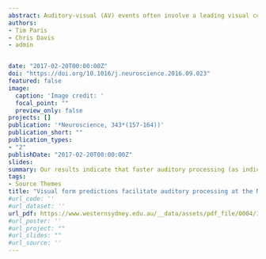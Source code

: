 ```yaml
---
abstract: Auditory-visual (AV) events often involve a leading visual cue (e.g. auditory-visual speech) that allows the perceiver to generate predictions about the upcoming auditory event. Electrophysiological evidence suggests that when an auditory event is predicted, processing is sped up, i.e., the N1 component of the ERP occurs earlier (N1 facilitation). However, it is not clear (1) whether N1 facilitation is based specifically on predictive rather than multisensory integration and (2) which particular properties of the visual cue it is based on. The current experiment used artificial AV stimuli in which visual cues predicted but did not co-occur with auditory cues. Visual form cues (high and low salience) and the auditory-visual pairing were manipulated so that auditory predictions could be based on form and timing or on timing only. The results showed that N1 facilitation occurred only for combined form and temporal predictions. These results suggest that faster auditory processing (as indicated by N1 facilitation) is based on predictive processing generated by a visual cue that clearly predicts both what and when the auditory stimulus will occur.
authors:
- Tim Paris
- Chris Davis
- admin


date: "2017-02-20T00:00:00Z"
doi: "https://doi.org/10.1016/j.neuroscience.2016.09.023"
featured: false
image:
  caption: 'Image credit: '
  focal_point: ""
  preview_only: false
projects: []
publication: '*Neuroscience, 343*(157-164))'
publication_short: ""
publication_types:
- "2"
publishDate: "2017-02-20T00:00:00Z"
slides: 
summary: Our results indicate that faster auditory processing (as indicated by N1 facilitation) is based on predictive processing generated by a visual cue that clearly predicts both what and when the auditory stimulus will occur.
tags:
- Source Themes
title: "Visual form predictions facilitate auditory processing at the N1"
#url_code: ''
#url_dataset: ''
url_pdf: https://www.westernsydney.edu.au/__data/assets/pdf_file/0004/1183810/Visual_form_predictions_facilitate_auditory_processing_at_the_N1.pdf
#url_poster: ''
#url_project: ""
#url_slides: ""
#url_source: ''
---
```


